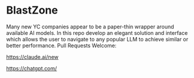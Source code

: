 # BlastZone
Many new YC companies appear to be a paper-thin wrapper around available AI models. In this repo develop an elegant solution and interface which allows the user to navigate to any popular LLM to achieve similar or better performance. Pull Requests Welcome:


https://claude.ai/new

https://chatgpt.com/
